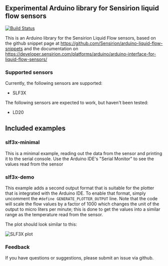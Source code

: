 ## Experimental Arduino library for Sensirion liquid flow sensors 

[![Build Status](https://travis-ci.org/winkj/sensirion-lf.svg?branch=master)](https://travis-ci.org/winkj/sensirion-lf)

This is an Arduino library for the Sensirion Liquid Flow sensors, based on the
github snippet page at https://github.com/Sensirion/arduino-liquid-flow-snippets
and the documentation on https://developer.sensirion.com/platforms/arduino/arduino-interface-for-liquid-flow-sensors/

### Supported sensors
Currently, the following sensors are supported:
- SLF3X

The following sensors are expected to work, but haven't been tested:
- LD20

## Included examples

### slf3x-minimal

This is a minimal example, reading out the data from the sensor and printing
it to the serial console. Use the Arduino IDE's "Serial Monitor" to see the
values read from the sensor

### slf3x-demo

This example adds a second output format that is suitable for the plotter that
is integrated with the Arduino IDE. To enable that format, simply uncomment the
```#define GENERATE_PLOTTER_OUTPUT``` line. Note that the code will scale the
flow values by a factor of 1000 which changes the unit of the output to
micro liters per minute; this is done to get the values into a similar range as
the temperature read from the sensor.

The plot should look similar to this:

![SLF3X plot](/doc/sensirion-lf-plot.jpg)



### Feedback
If you have questions or suggestions, please submit an issue via github.
